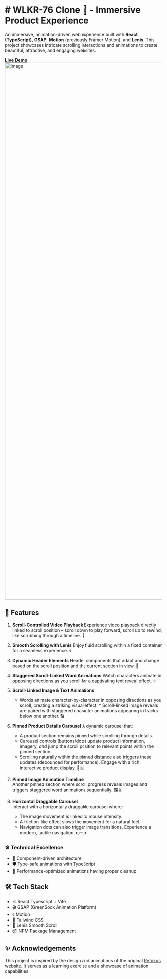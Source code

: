 # # WLKR-76 Clone 👟 - Immersive Product Experience
An immersive, animation-driven web experience built with **React (TypeScript)**, **GSAP**, **Motion** (previously Framer Motion), and **Lenis**. This project showcases intricate scrolling interactions and animations to create beautiful, attractive, and engaging websites.

[**Live Demo**](https://wlkr-76-clone-yash.vercel.app/)
<img width="1728" alt="image" src="https://github.com/user-attachments/assets/1798bedb-9c52-4b43-b8c8-df71667560e4" />

## 🌟 Features

 1. **Scroll-Controlled Video Playback**
    Experience video playback directly linked to scroll position – scroll down to play forward, scroll up to rewind, like scrubbing through a timeline. 🎥
 2. **Smooth Scrolling with Lenis**
    Enjoy fluid scrolling within a fixed container for a seamless experience. 🌀
 3. **Dynamic Header Elements**
    Header components that adapt and change based on the scroll position and the current section in view. 🔄
 4. **Staggered Scroll-Linked Word Animations**
    Watch characters animate in opposing directions as you scroll for a captivating text reveal effect. ✨
 5. **Scroll-Linked Image & Text Animations**
	   * Words animate character-by-character in opposing directions as you scroll, creating a striking visual effect. 
		* Scroll-linked image reveals are paired with staggered character animations appearing in tracks below one another. 🔠
 6. **Pinned Product Details Carousel**
A dynamic carousel that:
	* A product section remains pinned while scrolling through details. 
	* Carousel controls (buttons/dots) update product information, imagery, *and* jump the scroll position to relevant points within the pinned section. 
	* Scrolling naturally within the pinned distance also triggers these updates (debounced for performance).
		Engage with a rich, interactive product display. 👟📊 
7. **Pinned Image Animation Timeline**  
    Another pinned section where scroll progress reveals images and triggers staggered word animations sequentially. 🖼️⏳
    
8. **Horizontal Draggable Carousel**  
    Interact with a horizontally draggable carousel where:
    -   The image movement is linked to mouse intensity.  
    -   A friction-like effect slows the movement for a natural feel.
    -   Navigation dots can also trigger image transitions.
    Experience a modern, tactile navigation. 👉👈

### ⚙️ Technical Excellence
- 🧩 Component-driven architecture
- 🛡 Type-safe animations with TypeScript
- 🎯 Performance-optimized animations having proper cleanup

## 🛠️ Tech Stack
- ⚛️ React Typescript + Vite
- 🎬 GSAP (GreenSock Animation Platform)
- 🌀 Motion
- 🎨 Tailwind CSS
- 📜 Lenis Smooth Scroll
- 📦 NPM Package Management

## ✨ Acknowledgements 
This project is inspired by the design and animations of the original [Refokus](https://decathlon-wlkr76.index.studio/) website. It serves as a learning exercise and a showcase of animation capabilities.
